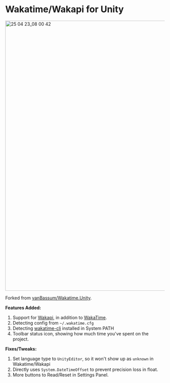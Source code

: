 # Wakatime/Wakapi for Unity

<img width="853" alt="25 04 23_08 00 42" src="https://github.com/user-attachments/assets/231661e9-2419-4c18-a9b7-2fa96606a048" />

Forked from [vanBassum/Wakatime.Unity](https://github.com/vanBassum/Wakatime.Unity).

**Features Added:**
1. Support for [Wakapi](https://github.com/muety/wakapi), in addition to [WakaTime](https://wakatime.com/).
2. Detecting config from `~/.wakatime.cfg`
3. Detecting [wakatime-cli](https://github.com/wakatime/wakatime-cli) installed in System PATH
5. Toolbar status icon, showing how much time you've spent on the project.

**Fixes/Tweaks:**
1. Set language type to `UnityEditor`, so it won't show up as `unknown` in Wakatime/Wakapi
2. Directly uses `System.DateTimeOffset` to prevent precision loss in float.
3. More buttons to Read/Reset in Settings Panel.
